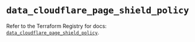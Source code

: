 # `data_cloudflare_page_shield_policy`

Refer to the Terraform Registry for docs: [`data_cloudflare_page_shield_policy`](https://registry.terraform.io/providers/cloudflare/cloudflare/5.2.0/docs/data-sources/page_shield_policy).
